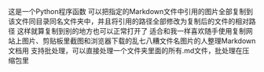这是一个Python程序函数
可以把指定的Markdown文件中引用的图片全部复制到该文件同目录同名文件夹中，并且将引用的路径全部修改为复制后的文件的相对路径
这样就算复制到别的地方也可以正常打开了
适合和我一样喜欢随手使用复制网站上图片、剪贴板里截图和浏览器下载的乱七八糟文件名图片的人整理Markdown文档用
支持批处理，可以直接处理一个文件夹里面的所有.md文件，批处理在压缩包里
